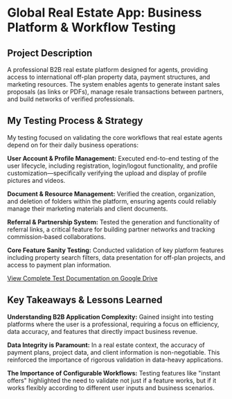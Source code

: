 # Global Real Estate App: Business Platform & Workflow Testing

## Project Description
A professional B2B real estate platform designed for agents, providing access to international off-plan property data, payment structures, and marketing resources. The system enables agents to generate instant sales proposals (as links or PDFs), manage resale transactions between partners, and build networks of verified professionals.

## My Testing Process & Strategy
My testing focused on validating the core workflows that real estate agents depend on for their daily business operations:

**User Account & Profile Management:** Executed end-to-end testing of the user lifecycle, including registration, login/logout functionality, and profile customization—specifically verifying the upload and display of profile pictures and videos.

**Document & Resource Management:** Verified the creation, organization, and deletion of folders within the platform, ensuring agents could reliably manage their marketing materials and client documents.

**Referral & Partnership System:** Tested the generation and functionality of referral links, a critical feature for building partner networks and tracking commission-based collaborations.

**Core Feature Sanity Testing:** Conducted validation of key platform features including property search filters, data presentation for off-plan projects, and access to payment plan information.

[View Complete Test Documentation on Google Drive](https://docs.google.com/spreadsheets/d/1oGbDIYjfdgMeDZ0YDNHv-JGI_nxBDr9CaGfjO3MJA5w/edit?usp=sharing) 

## Key Takeaways & Lessons Learned

**Understanding B2B Application Complexity:** Gained insight into testing platforms where the user is a professional, requiring a focus on efficiency, data accuracy, and features that directly impact business revenue.

**Data Integrity is Paramount:** In a real estate context, the accuracy of payment plans, project data, and client information is non-negotiable. This reinforced the importance of rigorous validation in data-heavy applications.

**The Importance of Configurable Workflows:** Testing features like "instant offers" highlighted the need to validate not just if a feature works, but if it works flexibly according to different user inputs and business scenarios.
